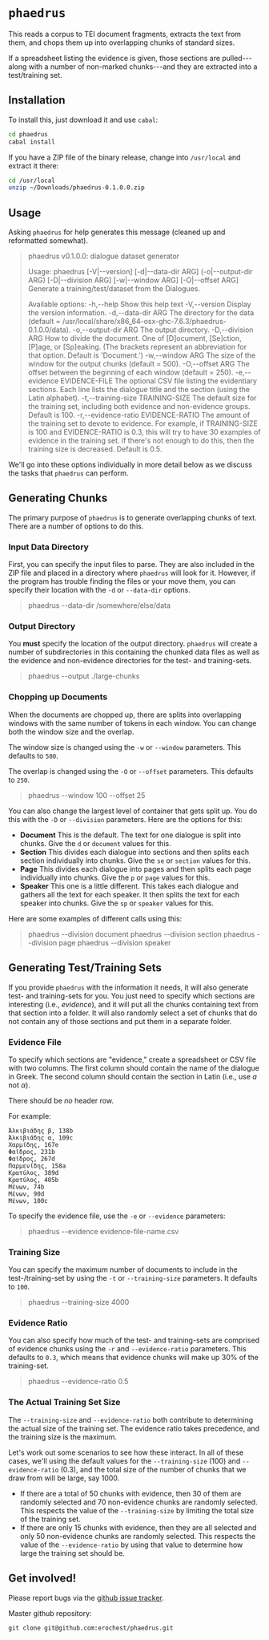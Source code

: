 
# `phaedrus`

This reads a corpus to TEI document fragments, extracts the text from them, and
chops them up into overlapping chunks of standard sizes.

If a spreadsheet listing the evidence is given, those sections are
pulled---along with a number of non-marked chunks---and they are extracted into
a test/training set.

## Installation

To install this, just download it and use `cabal`:

```bash
cd phaedrus
cabal install
```

If you have a ZIP file of the binary release, change into `/usr/local` and
extract it there:

```bash
cd /usr/local
unzip ~/Downloads/phaedrus-0.1.0.0.zip
```

## Usage

Asking `phaedrus` for help generates this message (cleaned up and reformatted
somewhat).

> phaedrus v0.1.0.0: dialogue dataset generator
>
> Usage: phaedrus [-V|--version] [-d|--data-dir ARG] (-o|--output-dir ARG)
>                 [-D|--division ARG] [-w|--window ARG] [-O|--offset ARG]
>   Generate a training/test/dataset from the Dialogues.
>
> Available options:
>   -h,--help                Show this help text
>   -V,--version             Display the version information.
>   -d,--data-dir ARG        The directory for the data
>                            (default = /usr/local/share/x86_64-osx-ghc-7.6.3/phaedrus-0.1.0.0/data).
>   -o,--output-dir ARG      The output directory.
>   -D,--division ARG        How to divide the document. One of [D]ocument,
>                            [Se]ction, [P]age, or [Sp]eaking. (The brackets
>                            represent an abbreviation for that option.
>                            Default is 'Document.')
>   -w,--window ARG          The size of the window for the output chunks
>                            (default = 500).
>   -O,--offset ARG          The offset between the beginning of each window
>                            (default = 250).
>   -e,--evidence EVIDENCE-FILE The optional CSV file listing the
>                            evidentiary sections. Each line lists the
>                            dialogue title and the section (using the Latin
>                            alphabet).
>   -t,--training-size TRAINING-SIZE The default size for the training set,
>                            including both evidence and non-evidence groups.
>                            Default is 100.
>   -r,--evidence-ratio EVIDENCE-RATIO The amount of the training set to
>                            devote to evidence. For example, if
>                            TRAINING-SIZE is 100 and EVIDENCE-RATIO is 0.3,
>                            this will try to have 30 examples of evidence
>                            in the training set. if there's not enough to
>                            do this, then the training size is decreased.
>                            Default is 0.5.

We'll go into these options individually in more detail below as we discuss the
tasks that `phaedrus` can perform.

## Generating Chunks

The primary purpose of `phaedrus` is to generate overlapping chunks of text.
There are a number of options to do this.

### Input Data Directory

First, you can specify the input files to parse. They are also included in the
ZIP file and placed in a directory where `phaedrus` will look for it. However,
if the program has trouble finding the files or your move them, you can specify
their location with the `-d` or `--data-dir` options.

> phaedrus --data-dir /somewhere/else/data

### Output Directory

You **must** specify the location of the output directory. `phaedrus` will
create a number of subdirectories in this containing the chunked data files as
well as the evidence and non-evidence directories for the test- and
training-sets.

> phaedrus --output ./large-chunks

### Chopping up Documents

When the documents are chopped up, there are splits into overlapping windows
with the same number of tokens in each window. You can change both the window
size and the overlap.

The window size is changed using the `-w` or `--window` parameters. This
defaults to `500`.

The overlap is changed using the `-O` or `--offset` parameters. This defaults
to `250`.

> phaedrus --window 100 --offset 25

You can also change the largest level of container that gets split up. You do
this with the `-D` or `--division` parameters. Here are the options for this:

* **Document** This is the default. The text for one dialogue is split into
  chunks. Give the `d` or `document` values for this.
* **Section** This divides each dialogue into sections and then splits each
  section individually into chunks. Give the `se` or `section` values for this.
* **Page** This divides each dialogue into pages and then splits each page
  individually into chunks. Give the `p` or `page` values for this.
* **Speaker** This one is a little different. This takes each dialogue and
  gathers all the text for each speaker. It then splits the text for each
  speaker into chunks. Give the `sp` or `speaker` values for this.

Here are some examples of different calls using this:

> phaedrus --division document
> phaedrus --division section
> phaedrus --division page
> phaedrus --division speaker

## Generating Test/Training Sets

If you provide `phaedrus` with the information it needs, it will also generate
test- and training-sets for you. You just need to specify which sections are
interesting (i.e., *evidence*), and it will put all the chunks containing text
from that section into a folder. It will also randomly select a set of chunks
that do not contain any of those sections and put them in a separate folder.

### Evidence File

To specify which sections are "evidence," create a spreadsheet or CSV file with
two columns. The first column should contain the name of the dialogue in Greek.
The second column should contain the section in Latin (i.e., use *a* not *α*).

There should be *no* header row.

For example:

```csv
Ἀλκιβιάδης β, 138b
Ἀλκιβιάδης α, 109c
Χαρμίδης, 167e
Φαῖδρος, 231b
Φαῖδρος, 267d
Παρμενίδης, 158a
Κρατύλος, 389d
Κρατύλος, 405b
Μένων, 74b
Μένων, 90d
Μένων, 100c
```

To specify the evidence file, use the `-e` or `--evidence` parameters:

> phaedrus --evidence evidence-file-name.csv

### Training Size

You can specify the maximum number of documents to include in the
test-/training-set by using the `-t` or `--training-size` parameters. It
defaults to `100`.

> phaedrus --training-size 4000

### Evidence Ratio

You can also specify how much of the test- and training-sets are comprised of
evidence chunks using the `-r` and `--evidence-ratio` parameters. This defaults
to `0.3`, which means that evidence chunks will make up 30% of the
training-set.

> phaedrus --evidence-ratio 0.5

### The Actual Training Set Size

The `--training-size` and `--evidence-ratio` both contribute to determining the
actual size of the training set. The evidence ratio takes precedence, and the
training size is the maximum.

Let's work out some scenarios to see how these interact. In all of these cases,
we'll using the default values for the `--training-size` (100) and
`--evidence-ratio` (0.3), and the total size of the number of chunks that we
draw from will be large, say 1000.

* If there are a total of 50 chunks with evidence, then 30 of them are randomly
  selected and 70 non-evidence chunks are randomly selected. This respects the
  value of the `--training-size` by limiting the total size of the training
  set.
* If there are only 15 chunks with evidence, then they are all selected and
  only 50 non-evidence chunks are randomly selected. This respects the value of
  the `--evidence-ratio` by using that value to determine how large the
  training set should be.

## Get involved!

Please report bugs via the [github issue
tracker](https://github.com/scholarslab/NeatlineFeatures/issues).

Master github repository:

    git clone git@github.com:erochest/phaedrus.git
